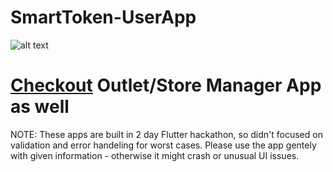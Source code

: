 # SmartToken-UserApp
![alt text](https://data.joflee.com/GithubSS/user.png)
# [Checkout](https://github.com/sharad-paghadal/SmartToken-OutletApp) Outlet/Store Manager App as well

NOTE: These apps are built in 2 day Flutter hackathon, so didn't focused on validation and error handeling for worst cases. Please use the app gentely with given information - otherwise it might crash or unusual UI issues.
